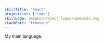 ```yaml
---
skillTitle: "React"
projectList: ["todo"]
skillLogo: images/project_logos/openimis.svg
stackPart: "frontend"
---
```


My main language.